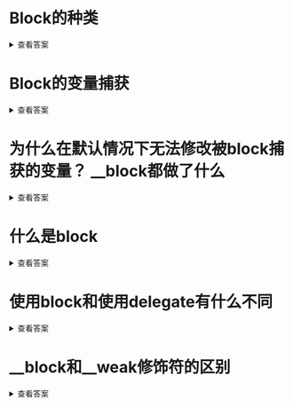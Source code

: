 
# Block的种类

<details>
<summary>查看答案</summary>

- NSGlobaleBlock

  > 全局的Block.未使用局部变量的Block

- NSMallocBlock

  > 在进程堆创建的Block 通过Copy之后的Block

- NSStackBlock

  > 在进程栈创建的Block，使用局部变量并未copy操作的

</details>



# Block的变量捕获

<details>
<summary>查看答案</summary>

## 

| **变量类型**    | **捕获到** **block** **内部** | **访问方式** |
| --------------- | ----------------------------- | ------------ |
| 局部变量 auto   | √                             | 值传递       |
| 局部变量 static | √                             | 指针传递     |
| 全局变量        | ×                             | 直接访问     |

</details>

# 为什么在默认情况下无法修改被block捕获的变量？ __block都做了什么

<details>
<summary>查看答案</summary>

 因为默认情况下，`Block`会将访问的变量的值`copy`一份值而不是变量的内存地址到`Block`结构体中。从而默认在`Block`默认情况下无法修改外部变量的值。

`Block`访问`__block`修饰的变量，会通过`__forwarding`基数将外部的变量`copy`一份内存地址到`Block`结构体内部，从而可以修改外部的变量。

</details>

# 什么是block

<details>
<summary>查看答案</summary>

`Block`是对象，封装了一块代码，可以在任何时候运行。`Block`可以作为方法参数，也可以作为方法返回值。自己又带有参数和返回值，和代理的功能相同。
</details>

# 使用block和使用delegate有什么不同

<details>
<summary>查看答案</summary>

-  Block

  > 代码更加的紧凑，使用方便

- Delegate

  > 方法语义明显，适合作为作为第三方接口

</details>

# __block和__weak修饰符的区别

<details>
<summary>查看答案</summary>

`__block` 修饰的变量可以在`Block`内部进行修改，`__weak`修饰的对象可以在`Block`使用防止循环引用。

</details>
